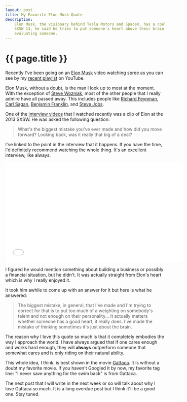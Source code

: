 ```yaml
---
layout: post
title: My Favorite Elon Musk Quote
description:
    Elon Musk, the visionary behind Tesla Motors and SpaceX, has a cool quote at
    SXSW 13, he said he tries to put someone's heart above their brain when
    evaluating someone.
---
```


{{ page.title }}
================

Recently I've been going on an [Elon Musk][elon] video watching spree as you can see by
my [recent playlist][playlist] on YouTube.

Elon Musk, without a doubt, is the man I look up to most at the moment. With the
exception of [Steve Wozniak][woz], most of the other people that I really admire
have all passed away. This includes people like [Richard Feynman][feynman], [Carl Sagan][sagan],
[Benjamin Franklin][franklin], and [Steve Jobs][jobs].

One of the [interview videos][video] that I watched recently was a clip of Elon
at the 2013 SXSW. He was asked the following question:

> What's the biggest mistake you've ever made and how did you move
> forward? Looking back, was it really that big of a deal?

I've linked to the point in the interview that it happens. If you have the time,
I'd definitely recommend watching the whole thing. It's an excellent interview,
like always.

<div class="gallery medium">
    <iframe width="560" height="315" src="//www.youtube.com/embed/1sumVEEAZ_w?rel=0&start=3131&end=&autoplay=0" frameborder="0" allowfullscreen></iframe>
</div>

I figured he would mention something about building a business or possibly a
financial situation, but he didn't. It was actually straight from Elon's heart
which is why I really enjoyed it.

It took him awhile to come up with an answer for it but here is what he
answered:

> The biggest mistake, in general, that I've made and I'm trying to correct for
> that is to put too much of a weighting on somebody's talent and not enough on
> their personality... It actually matters whether someone has a good heart, it
> really does. I've made the mistake of thinking sometimes it's just about the
> brain.

The reason why I love this quote so much is that it completely embodies the way
I approach the world. I have always argued that if one cares enough and works
hard enough, they will **always** outperform someone that somewhat cares and is
only riding on their natural ability.

This whole idea, I think, is best shown in the movie [Gattaca][gattaca]. It is
without a doubt my favorite movie. If you haven't Googled it by now, my favorite
tag line: "I never save anything for the swim back" is from Gattaca.

The next post that I will write in the next week or so will talk about why I
love Gattaca so much. It is a long overdue post but I think it'll be a good one.
Stay tuned.

[elon]: http://en.wikipedia.org/wiki/Elon_Musk
[feynman]: http://en.wikipedia.org/wiki/Richard_Feynman
[sagan]: http://en.wikipedia.org/wiki/Carl_Sagan
[franklin]: http://en.wikipedia.org/wiki/Benjamin_Franklin
[woz]: http://en.wikipedia.org/wiki/Steve_Wozniak
[jobs]: http://en.wikipedia.org/wiki/Steve_Jobs
[playlist]: http://www.youtube.com/playlist?list=PLa4Rb2NzNbLV6nyxCaY52Xi6CVHFMmD75
[video]: http://youtu.be/1sumVEEAZ_w
[gattaca]: http://en.wikipedia.org/wiki/Gattaca
